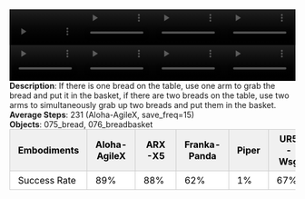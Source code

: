 <!DOCTYPE html>
<html lang="en">
<body>
    <div style="display: flex;">
        <video src="../task_video_clean/place_bread_basket/aloha-agilex_head.mp4" controls loop muted autoplay style="width: 25%;"></video>
        <video src="../task_video_clean/place_bread_basket/franka-panda_head.mp4" controls loop muted autoplay style="width: 25%;"></video>
        <video src="../task_video_clean/place_bread_basket/ARX-X5_head.mp4" controls loop muted autoplay style="width: 25%;"></video>
        <video src="../task_video_clean/place_bread_basket/ur5-wsg_head.mp4" controls loop muted autoplay style="width: 25%;"></video>
    </div>
    <div style="display: flex;">
        <video src="../task_video_clean/place_bread_basket/aloha-agilex_world.mp4" controls loop muted autoplay style="width: 25%;"></video>
        <video src="../task_video_clean/place_bread_basket/franka-panda_world.mp4" controls loop muted autoplay style="width: 25%;"></video>
        <video src="../task_video_clean/place_bread_basket/ARX-X5_world.mp4" controls loop muted autoplay style="width: 25%;"></video>
        <video src="../task_video_clean/place_bread_basket/ur5-wsg_world.mp4" controls loop muted autoplay style="width: 25%;"></video>
    </div>
    <b>Description</b>: If there is one bread on the table, use one arm to grab the bread and put it in the basket, if there are two breads on the table, use two arms to simultaneously grab up two breads and put them in the basket.<br>
    <b>Average Steps</b>: 231 (Aloha-AgileX, save_freq=15)<br>
    <b>Objects</b>: 075_bread, 076_breadbasket<br>
    <table style="margin:0 auto;border-collapse:collapse;width:auto;min-width:180px;background-color:white;">
        <thead>
            <tr style="background:#f0f0f0;">
                <th style="border:1px solid #ccc;padding:6px 14px;color:black;">Embodiments</th>
                <th style="border:1px solid #ccc;padding:6px 14px;color:black;">Aloha-AgileX</th>
                <th style="border:1px solid #ccc;padding:6px 14px;color:black;">ARX-X5</th>
                <th style="border:1px solid #ccc;padding:6px 14px;color:black;">Franka-Panda</th>
                <th style="border:1px solid #ccc;padding:6px 14px;color:black;">Piper</th>
                <th style="border:1px solid #ccc;padding:6px 14px;color:black;">UR5-Wsg</th>
            </tr>
        </thead>
        <tbody>
            <tr style="background:white;">
                <td style="border:1px solid #ccc;padding:6px 14px;color:black;">Success Rate</td>
                <td style="border:1px solid #ccc;padding:6px 14px;color:black;">89%</td>
                <td style="border:1px solid #ccc;padding:6px 14px;color:black;">88%</td>
                <td style="border:1px solid #ccc;padding:6px 14px;color:black;">62%</td>
                <td style="border:1px solid #ccc;padding:6px 14px;color:black;">1%</td>
                <td style="border:1px solid #ccc;padding:6px 14px;color:black;">67%</td>
            </tr>
        </tbody>
    </table>
</body>
</html>
